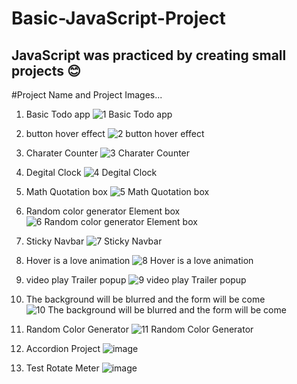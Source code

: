 # Basic-JavaScript-Project


JavaScript was practiced by creating small projects 😊
---------------------------------------------------------

#Project Name and Project Images...

1. Basic Todo app
![1  Basic Todo app ](https://github.com/SF-SHARIF/Basic-JavaScript-Project/assets/144459710/b4a4f770-a0ac-4d32-83e9-3da869db46d4)


2. button hover effect
![2  button hover effect](https://github.com/SF-SHARIF/Basic-JavaScript-Project/assets/144459710/f827e016-0cba-432f-b380-e0290d7e4b85)


3. Charater Counter
![3  Charater Counter](https://github.com/SF-SHARIF/Basic-JavaScript-Project/assets/144459710/e1a8fb29-7af8-43f7-9696-bcb3f694b58b)


4. Degital Clock
![4  Degital Clock](https://github.com/SF-SHARIF/Basic-JavaScript-Project/assets/144459710/dff511ce-4dbd-411c-87f8-7fba0f9a43bc)


5. Math Quotation box
![5  Math Quotation box](https://github.com/SF-SHARIF/Basic-JavaScript-Project/assets/144459710/f10a3561-c591-4a85-b931-afbba53312ff)


6. Random color generator Element box
![6  Random color generator Element box](https://github.com/SF-SHARIF/Basic-JavaScript-Project/assets/144459710/cd47a8e4-ed77-4909-86d1-83571759c09a)


7. Sticky Navbar
![7  Sticky Navbar](https://github.com/SF-SHARIF/Basic-JavaScript-Project/assets/144459710/2c3c9f0f-19f1-4810-b884-cc2e4d8c1b55)


8. Hover is a love animation
![8  Hover is a love animation](https://github.com/SF-SHARIF/Basic-JavaScript-Project/assets/144459710/6125f2e1-a95d-4ad7-bf52-460e5810bc95)



9. video play Trailer popup
![9  video play Trailer popup](https://github.com/SF-SHARIF/Basic-JavaScript-Project/assets/144459710/696fef3b-2f51-468b-828b-2a8c4e6445bf)


10. The background will be blurred and the form will be come
![10  The background will be blurred and the form will be come](https://github.com/SF-SHARIF/Basic-JavaScript-Project/assets/144459710/0ed0b5ad-01e5-47b5-8ff5-10d152f37fe0)


11. Random Color Generator
![11  Random Color Generator](https://github.com/SF-SHARIF/Basic-JavaScript-Project/assets/144459710/cceb1ecb-95db-4741-9221-f57017b7842d)


13. Accordion Project
![image](https://github.com/SF-SHARIF/Basic-JavaScript-Project/assets/144459710/64559aa1-48b8-454c-8d78-b0ec2081eaea)



14. Test Rotate Meter
![image](https://github.com/SF-SHARIF/Basic-JavaScript-Project/assets/144459710/7a6dc6aa-9c2d-4c56-8b5c-cf518722a9da)


